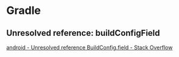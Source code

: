 # Gradle
## Unresolved reference: buildConfigField
[android - Unresolved reference BuildConfig.field - Stack Overflow](https://stackoverflow.com/questions/73809900/unresolved-reference-buildconfig-field/73869658)